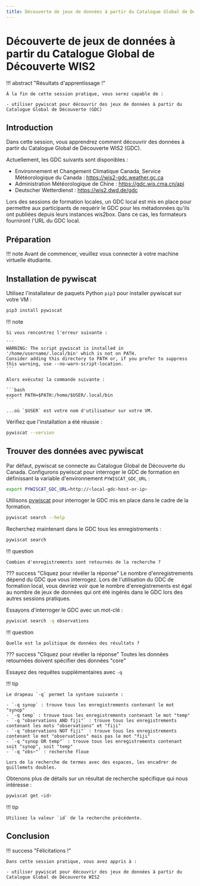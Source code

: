 ```yaml
---
title: Découverte de jeux de données à partir du Catalogue Global de Découverte WIS2
---
```


# Découverte de jeux de données à partir du Catalogue Global de Découverte WIS2

!!! abstract "Résultats d'apprentissage !"

    À la fin de cette session pratique, vous serez capable de :

    - utiliser pywiscat pour découvrir des jeux de données à partir du Catalogue Global de Découverte (GDC)

## Introduction

Dans cette session, vous apprendrez comment découvrir des données à partir du Catalogue Global de Découverte WIS2 (GDC).

Actuellement, les GDC suivants sont disponibles :

- Environnement et Changement Climatique Canada, Service Météorologique du Canada : <https://wis2-gdc.weather.gc.ca>
- Administration Météorologique de Chine : <https://gdc.wis.cma.cn/api>
- Deutscher Wetterdienst : <https://wis2.dwd.de/gdc>

Lors des sessions de formation locales, un GDC local est mis en place pour permettre aux participants de requérir le GDC pour les métadonnées qu'ils ont publiées depuis leurs instances wis2box. Dans ce cas, les formateurs fourniront l'URL du GDC local.

## Préparation

!!! note
    Avant de commencer, veuillez vous connecter à votre machine virtuelle étudiante.

## Installation de pywiscat

Utilisez l'installateur de paquets Python `pip3` pour installer pywiscat sur votre VM :
```bash
pip3 install pywiscat
```

!!! note

    Si vous rencontrez l'erreur suivante :

    ```
    WARNING: The script pywiscat is installed in '/home/username/.local/bin' which is not on PATH.
    Consider adding this directory to PATH or, if you prefer to suppress this warning, use --no-warn-script-location.
    ```

    Alors exécutez la commande suivante :

    ```bash
    export PATH=$PATH:/home/$USER/.local/bin
    ```

    ...où `$USER` est votre nom d'utilisateur sur votre VM.

Vérifiez que l'installation a été réussie :

```bash
pywiscat --version
```

## Trouver des données avec pywiscat

Par défaut, pywiscat se connecte au Catalogue Global de Découverte du Canada. Configurons pywiscat pour interroger le GDC de formation en définissant la variable d'environnement `PYWISCAT_GDC_URL` :

```bash
export PYWISCAT_GDC_URL=http://<local-gdc-host-or-ip>
```

Utilisons [pywiscat](https://github.com/wmo-im/pywiscat) pour interroger le GDC mis en place dans le cadre de la formation.

```bash
pywiscat search --help
```

Recherchez maintenant dans le GDC tous les enregistrements :

```bash
pywiscat search
```

!!! question

    Combien d'enregistrements sont retournés de la recherche ?

??? success "Cliquez pour révéler la réponse"
    Le nombre d'enregistrements dépend du GDC que vous interrogez. Lors de l'utilisation du GDC de formation local, vous devriez voir que le nombre d'enregistrements est égal au nombre de jeux de données qui ont été ingérés dans le GDC lors des autres sessions pratiques.

Essayons d'interroger le GDC avec un mot-clé :

```bash
pywiscat search -q observations
```

!!! question

    Quelle est la politique de données des résultats ?

??? success "Cliquez pour révéler la réponse"
    Toutes les données retournées doivent spécifier des données "core"

Essayez des requêtes supplémentaires avec `-q`

!!! tip

    Le drapeau `-q` permet la syntaxe suivante :

    - `-q synop` : trouve tous les enregistrements contenant le mot "synop"
    - `-q temp` : trouve tous les enregistrements contenant le mot "temp"
    - `-q "observations AND fiji"` : trouve tous les enregistrements contenant les mots "observations" et "fiji"
    - `-q "observations NOT fiji"` : trouve tous les enregistrements contenant le mot "observations" mais pas le mot "fiji"
    - `-q "synop OR temp"` : trouve tous les enregistrements contenant soit "synop", soit "temp"
    - `-q "obs~"` : recherche floue

    Lors de la recherche de termes avec des espaces, les encadrer de guillemets doubles.

Obtenons plus de détails sur un résultat de recherche spécifique qui nous intéresse :

```bash
pywiscat get <id>
```

!!! tip

    Utilisez la valeur `id` de la recherche précédente.


## Conclusion

!!! success "Félicitations !"

    Dans cette session pratique, vous avez appris à :

    - utiliser pywiscat pour découvrir des jeux de données à partir du Catalogue Global de Découverte WIS2

